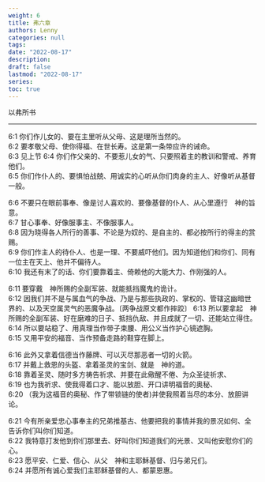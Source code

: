 ```yaml
---
weight: 6
title: 弗六章
authors: Lenny
categories: null
tags: 
date: "2022-08-17"
description: 
draft: false
lastmod: "2022-08-17"
series:
toc: true
---
```

以弗所书 

<!--more-->
---

6:1 你们作儿女的、要在主里听从父母、这是理所当然的。  
6:2 要孝敬父母、使你得福、在世长寿。这是第一条带应许的诫命。  
6:3 见上节
6:4 你们作父亲的、不要惹儿女的气、只要照着主的教训和警戒、养育他们。  
6:5 你们作仆人的、要惧怕战兢、用诚实的心听从你们肉身的主人、好像听从基督一般。  

6:6 不要只在眼前事奉、像是讨人喜欢的、要像基督的仆人、从心里遵行　神的旨意。  
6:7 甘心事奉、好像服事主、不像服事人。  
6:8 因为晓得各人所行的善事、不论是为奴的、是自主的、都必按所行的得主的赏赐。  
6:9 你们作主人的待仆人、也是一理、不要威吓他们。因为知道他们和你们、同有一位主在天上、他并不偏待人。  
6:10 我还有末了的话、你们要靠着主、倚赖他的大能大力、作刚强的人。  

6:11 要穿戴　神所赐的全副军装、就能抵挡魔鬼的诡计。  
6:12 因我们并不是与属血气的争战、乃是与那些执政的、掌权的、管辖这幽暗世界的、以及天空属灵气的恶魔争战。〔两争战原文都作摔跤〕
6:13 所以要拿起　神所赐的全副军装、好在磨难的日子、抵挡仇敌、并且成就了一切、还能站立得住。  
6:14 所以要站稳了、用真理当作带子束腰、用公义当作护心镜遮胸。  
6:15 又用平安的福音、当作预备走路的鞋穿在脚上。  

6:16 此外又拿着信德当作藤牌、可以灭尽那恶者一切的火箭。  
6:17 并戴上救恩的头盔、拿着圣灵的宝剑、就是　神的道。  
6:18 靠着圣灵、随时多方祷告祈求、并要在此儆醒不倦、为众圣徒祈求、  
6:19 也为我祈求、使我得着口才、能以放胆、开口讲明福音的奥秘、  
6:20 （我为这福音的奥秘、作了带锁链的使者)并使我照着当尽的本分、放胆讲论。  

6:21 今有所亲爱忠心事奉主的兄弟推基古、他要把我的事情并我的景况如何、全告诉你们叫你们知道。  
6:22 我特意打发他到你们那里去、好叫你们知道我们的光景、又叫他安慰你们的心。  
6:23 愿平安、仁爱、信心、从父　神和主耶稣基督、归与弟兄们。  
6:24 并愿所有诚心爱我们主耶稣基督的人、都蒙恩惠。  

